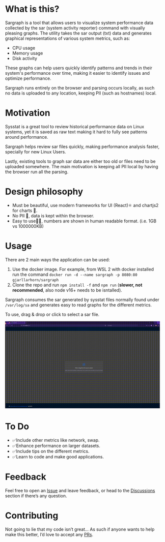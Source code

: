 # What is this?
Sargraph is a tool that allows users to visualize system performance data collected by the sar (system activity reporter) command with visually pleasing graphs. The utility takes the sar output (txt) data and generates graphical representations of various system metrics, such as:

- CPU usage
- Memory usage 
- Disk activity

These graphs can help users quickly identify patterns and trends in their system's performance over time, making it easier to identify issues and optimize performance.

Sargraph runs entirely on the browser and parsing occurs locally, as such no data is uploaded to any location, keeping PII (such as hostnames) local.

# Motivation

Sysstat is a great tool to review historical performance data on Linux systems, yet it is saved as raw text making it hard to fully see patterns around performance.

Sargraph helps review sar files quickly, making performance analysis faster, specially for new Linux Users.

Lastly, existing tools to graph sar data are either too old or files need to be uploaded somewhere. The main motivation is keeping all PII local by having the browser run all the parsing.


# Design philosophy
- Must be beautiful, use modern frameworks for UI (React)⚛️ and chartjs2 for charts 🌈.
- No PII 📵, data is kept within the browser.
- Easy to use👍🏻, numbers are shown in human readable format. (i.e. 1GB vs 1000000KB)

# Usage

There are 2 main ways the application can be used:
1. Use the docker image. For example, from WSL 2 with docker installed run the command `docker run -d --name sargraph -p 8080:80 gjarllarhorn/sargraph`
2. Clone the repo and run `npm install -f` and `npm run` (**slower, not recommended**, also node v16+ needs to be isntalled).


Sargraph consumes the sar generated by sysstat files normally found under `/var/log/sa` and generates easy to read graphs for the different metrics.

To use, drag & drop or click to select a sar file.


![](https://github.com/msLinuxNinja/sargraph/blob/main/howto.gif)


# To Do
- ✅Include other metrics like network, swap.
- ✅Enhance performance on larger datasets.
- ✅Include tips on the different metrics.
- ✅Learn to code and make good applications.

# Feedback

Feel free to open an [Issue](https://github.com/msLinuxNinja/sargraph/issues) and leave feedback, or head to the [Discussions](https://github.com/msLinuxNinja/sargraph/discussions) section if there’s any question.

# Contributing

Not going to lie that my code isn’t great… As such if anyone wants to help make this better, I’d love to accept any [PRs](https://github.com/msLinuxNinja/sargraph/pulls).

